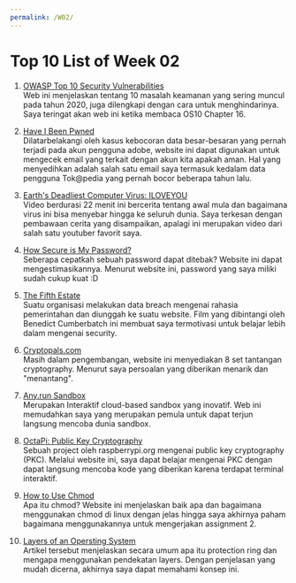 ```yaml
---
permalink: /W02/
---
```


# Top 10 List of Week 02

1. [OWASP Top 10 Security Vulnerabilities](https://sucuri.net/guides/owasp-top-10-security-vulnerabilities-2020/)<br>
Web ini menjelaskan tentang 10 masalah keamanan yang sering muncul pada tahun 2020, juga dilengkapi dengan cara untuk menghindarinya. Saya teringat akan web ini ketika membaca OS10 Chapter 16.

2. [Have I Been Pwned](https://haveibeenpwned.com/)<br>
Dilatarbelakangi oleh kasus kebocoran data besar-besaran yang pernah terjadi pada akun pengguna adobe, website ini dapat digunakan untuk mengecek email yang terkait dengan akun kita apakah aman. Hal yang menyedihkan adalah salah satu email saya termasuk kedalam data pengguna Tok@pedia yang pernah bocor beberapa tahun lalu.

3. [Earth's Deadliest Computer Virus: ILOVEYOU](https://youtu.be/soZyb6lMx4c)<br>
Video berdurasi 22 menit ini bercerita tentang awal mula dan bagaimana virus ini bisa menyebar hingga ke seluruh dunia. Saya terkesan dengan pembawaan cerita yang disampaikan, apalagi ini merupakan video dari salah satu youtuber favorit saya.

4. [How Secure is My Password?](https://www.security.org/how-secure-is-my-password/)<br>
Seberapa cepatkah sebuah password dapat ditebak? Website ini dapat mengestimasikannya. Menurut website ini, password yang saya miliki sudah cukup kuat :D

5. [The Fifth Estate](https://www.hotstar.com/id/movies/the-fifth-estate/1000062982)<br>
Suatu organisasi melakukan data breach mengenai rahasia pemerintahan dan diunggah ke suatu website. Film yang dibintangi oleh Benedict Cumberbatch ini membuat saya termotivasi untuk belajar lebih dalam mengenai security.

6. [Cryptopals.com](https://cryptopals.com/)<br>
Masih dalam pengembangan, website ini menyediakan 8 set tantangan cryptography. Menurut saya persoalan yang diberikan menarik dan "menantang".

7. [Any.run Sandbox](https://any.run/)<br>
Merupakan Interaktif cloud-based sandbox yang inovatif. Web ini memudahkan saya yang merupakan pemula untuk dapat terjun langsung mencoba dunia sandbox.

8. [OctaPi: Public Key Cryptography](https://projects.raspberrypi.org/en/projects/octapi-public-key-cryptography)<br>
Sebuah project oleh raspberrypi.org mengenai public key cryptography (PKC). Melalui website ini, saya dapat belajar mengenai PKC dengan dapat langsung mencoba kode yang diberikan karena terdapat terminal interaktif.

9. [How to Use Chmod](https://www.howtogeek.com/437958/how-to-use-the-chmod-command-on-linux/)<br>
Apa itu chmod? Website ini menjelaskan baik apa dan bagaimana menggunakan chmod di linux dengan jelas hingga saya akhirnya paham bagaimana menggunakannya untuk mengerjakan assignment 2.

10. [Layers of an Opersting System](https://www.futurelearn.com/info/courses/computer-systems/0/steps/53514)<br>
Artikel tersebut menjelaskan secara umum apa itu protection ring dan mengapa menggunakan pendekatan layers. Dengan penjelasan yang mudah dicerna, akhirnya saya dapat memahami konsep ini.
